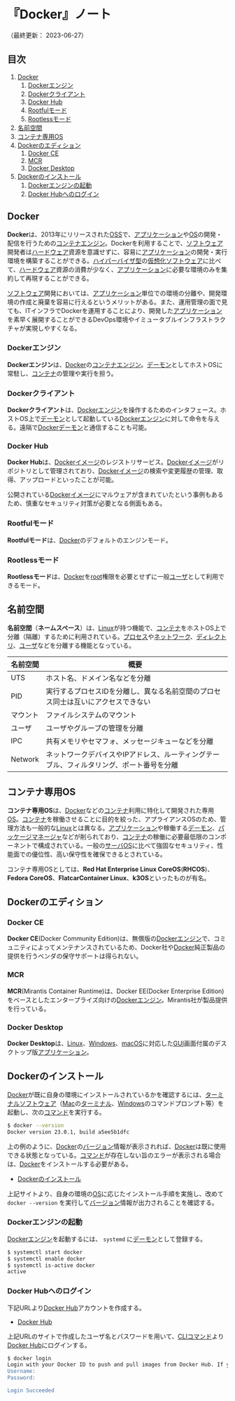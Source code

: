 # 『Docker』ノート

（最終更新： 2023-06-27）


## 目次

1. [Docker](#docker)
	1. [Dockerエンジン](#dockerエンジン)
	1. [Dockerクライアント](#dockerクライアント)
	1. [Docker Hub](#docker-hub)
	1. [Rootfulモード](#rootfulモード)
	1. [Rootlessモード](#rootlessモード)
1. [名前空間](#名前空間)
1. [コンテナ専用OS](#コンテナ専用os)
1. [Dockerのエディション](#dockerのエディション)
	1. [Docker CE](#docker-ce)
	1. [MCR](#mcr)
	1. [Docker Desktop](#docker-desktop)
1. [Dockerのインストール](#dockerのインストール)
	1. [Dockerエンジンの起動](#dockerエンジンの起動)
	1. [Docker Hubへのログイン](#docker-hubへのログイン)


## Docker

**Docker**は、2013年にリリースされた[OSS](../../../../computer/software/_/chapters/open_source_software.md#オープンソースソフトウェア)で、[アプリケーション](../../../../computer/software/_/chapters/software.md#応用ソフトウェア)や[OS](../../../../computer/software/_/chapters/operating_system.md#オペレーティングシステム)の開発・配信を行うための[コンテナエンジン](./container.md#コンテナエンジン)。Dockerを利用することで、[ソフトウェア](../../../../computer/software/_/chapters/software.md#ソフトウェア)開発者は[ハードウェア](../../../../computer/hardware/_/chapters/hardware.md#ハードウェア)資源を意識せずに、容易に[アプリケーション](../../../../computer/software/_/chapters/software.md#応用ソフトウェア)の開発・実行環境を構築することができる。[ハイパーバイザ型](../../../../system/_/chapters/system_architecture.md#ハイパーバイザ型)の[仮想化](../../../../system/_/chapters/system_architecture.md#仮想化技術)[ソフトウェア](../../../../computer/software/_/chapters/software.md#ソフトウェア)に比べて、[ハードウェア](../../../../computer/hardware/_/chapters/hardware.md#ハードウェア)資源の消費が少なく、[アプリケーション](../../../../computer/software/_/chapters/software.md#応用ソフトウェア)に必要な環境のみを集約して再現することができる。

[ソフトウェア](../../../../computer/software/_/chapters/software.md#ソフトウェア)開発においては、[アプリケーション](../../../../computer/software/_/chapters/software.md#応用ソフトウェア)単位での環境の分離や、開発環境の作成と廃棄を容易に行えるというメリットがある。また、運用管理の面で見ても、ITインフラでDockerを運用することにより、開発した[アプリケーション](../../../../computer/software/_/chapters/software.md#応用ソフトウェア)を素早く展開することができるDevOps環境やイミュータブルインフラストラクチャが実現しやすくなる。

### Dockerエンジン

**Dockerエンジン**は、[Docker](#docker)の[コンテナエンジン](./container.md#コンテナエンジン)。[デーモン](../../../../computer/linux/_/chapters/process_and_job.md#デーモン)としてホストOSに常駐し、[コンテナ](./container.md#コンテナ)の管理や実行を担う。

### Dockerクライアント

**Dockerクライアント**は、[Dockerエンジン](#dockerエンジン)を操作するためのインタフェース。ホストOS上で[デーモン](../../../../computer/linux/_/chapters/process_and_job.md#デーモン)として起動している[Dockerエンジン](#dockerエンジン)に対して命令を与える。遠隔で[Docker](#docker)[デーモン](../../../../computer/linux/_/chapters/process_and_job.md#デーモン)と通信することも可能。

### Docker Hub

**Docker Hub**は、[Dockerイメージ](./image.md#イメージ)のレジストリサービス。[Dockerイメージ](./image.md#イメージ)がリポジトリとして管理されており、[Dockerイメージ](./image.md#イメージ)の検索や変更履歴の管理、取得、アップロードといったことが可能。

公開されている[Dockerイメージ](./image.md#イメージ)にマルウェアが含まれていたという事例もあるため、慎重なセキュリティ対策が必要となる側面もある。

### Rootfulモード

**Rootfulモード**は、[Docker](#docker)のデフォルトのエンジンモード。

### Rootlessモード

**Rootlessモード**は、[Docker](#docker)を[root](../../../../computer/linux/_/chapters/user_and_permission.md#rootユーザ)権限を必要とせずに一般[ユーザ](../../../../computer/linux/_/chapters/user_and_permission.md#ユーザ)として利用できるモード。


## 名前空間

**名前空間**（**ネームスペース**）は、[Linux](../../../../computer/linux/_/chapters/linux.md#linux)が持つ機能で、[コンテナ](./container.md#コンテナ)をホストOS上で分離（隔離）するために利用されている。[プロセス](../../../../computer/linux/_/chapters/process_and_job.md#プロセス)や[ネットワーク](../../../../network/_/chapters/network.md#ネットワーク)、[ディレクトリ](../../../../computer/software/_/chapters/file_system.md#ディレクトリ)、[ユーザ](../../../../computer/linux/_/chapters/user_and_permission.md#ユーザ)などを分離する機能となっている。

| 名前空間 | 概要                                                                                     |
| -------- | ---------------------------------------------------------------------------------------- |
| UTS      | ホスト名、ドメイン名などを分離                                                           |
| PID      | 実行するプロセスIDを分離し、異なる名前空間のプロセス同士は互いにアクセスできない         |
| マウント | ファイルシステムのマウント                                                               |
| ユーザ   | ユーザやグループの管理を分離                                                             |
| IPC      | 共有メモリやセマフォ、メッセージキューなどを分離                                         |
| Network  | ネットワークデバイスやIPアドレス、ルーティングテーブル、フィルタリング、ポート番号を分離 |


## コンテナ専用OS

**コンテナ専用OS**は、[Docker](#docker)などの[コンテナ](./container.md#コンテナ)利用に特化して開発された専用[OS](../../../../computer/software/_/chapters/operating_system.md#オペレーティングシステム)。[コンテナ](./container.md#コンテナ)を稼働させることに目的を絞った、アプライアンスOSのため、管理方法も一般的な[Linux](../../../../computer/linux/_/chapters/linux.md#linux)とは異なる。[アプリケーション](../../../../computer/software/_/chapters/software.md#応用ソフトウェア)や稼働する[デーモン](../../../../computer/linux/_/chapters/process_and_job.md#デーモン)、[パッケージマネージャ](../../../../computer/software/_/chapters/package.md#パッケージマネージャ)などが削られており、[コンテナ](./container.md#コンテナ)の稼働に必要最低限のコンポーネントで構成されている。一般の[サーバ](../../../../computer/_/chapters/computer.md#サーバ)[OS](../../../../computer/software/_/chapters/operating_system.md#オペレーティングシステム)に比べて強固なセキュリティ、性能面での優位性、高い保守性を確保できるとされている。

コンテナ専用OSとしては、**Red Hat Enterprise Linux CoreOS**(**RHCOS**)、**Fedora CoreOS**、**FlatcarContainer Linux**、**k3OS**といったものが有名。


## Dockerのエディション

### Docker CE

**Docker CE**(Docker Community Edition)は、無償版の[Dockerエンジン](#dockerエンジン)で、コミュニティによってメンテナンスされているため、Docker社や[Docker](#docker)純正製品の提供を行うベンダの保守サポートは得られない。

### MCR

**MCR**(Mirantis Container Runtime)は、Docker EE(Docker Enterprise Edition)をベースとしたエンタープライズ向けの[Dockerエンジン](#dockerエンジン)。Mirantis社が製品提供を行っている。

### Docker Desktop

**Docker Desktop**は、[Linux](../../../../computer/linux/_/chapters/linux.md#linux)、[Windows](../../../../computer/software/_/chapters/operating_system.md#windows)、[macOS](../../../../computer/software/_/chapters/operating_system.md#macos)に対応した[GUI](../../../../computer/software/_/chapters/software.md#gui)画面付属のデスクトップ版[アプリケーション](../../../../computer/software/_/chapters/software.md#応用ソフトウェア)。


## Dockerのインストール

[Docker](#docker)が既に自身の環境にインストールされているかを確認するには、[ターミナルソフトウェア](../../../../computer/linux/_/chapters/shell_and_terminal.md#ターミナル)（[Mac](../../../../computer/software/_/chapters/operating_system.md#macos)の[ターミナル](../../../../computer/linux/_/chapters/shell_and_terminal.md#ターミナル)、[Windows](../../../../computer/software/_/chapters/operating_system.md#windows)のコマンドプロンプト等）を起動し、次の[コマンド](../../../../computer/linux/_/chapters/basic_command.md#コマンド)を実行する。

```sh
$ docker --version
Docker version 23.0.1, build a5ee5b1dfc
```

上の例のように、[Docker](#docker)の[バージョン](../../../../computer/software/_/chapters/package.md#バージョン)情報が表示されれば、[Docker](#docker)は既に使用できる状態となっている。[コマンド](../../../../computer/linux/_/chapters/basic_command.md#コマンド)が存在しない旨のエラーが表示される場合は、[Docker](#docker)をインストールする必要がある。

- [Dockerのインストール](https://docs.docker.com/engine/install)

上記サイトより、自身の環境の[OS](../../../../computer/software/_/chapters/operating_system.md#オペレーティングシステム)に応じたインストール手順を実施し、改めて `docker --version` を実行して[バージョン](../../../../computer/software/_/chapters/package.md#バージョン)情報が出力されることを確認する。

### Dockerエンジンの起動

[Dockerエンジン](#dockerエンジン)を起動するには、 `systemd` に[デーモン](../../../../computer/linux/_/chapters/process_and_job.md#デーモン)として登録する。

```sh
$ systemctl start docker
$ systemctl enable docker
$ systemctl is-active docker
active
```

### Docker Hubへのログイン

下記URLより[Docker Hub](#docker-hub)アカウントを作成する。

- [Docker Hub](https://hub.docker.com)

上記URLのサイトで作成したユーザ名とパスワードを用いて、[CLI](../../../../computer/software/_/chapters/software.md#cui)[コマンド](../../../../computer/linux/_/chapters/basic_command.md#コマンド)より[Docker Hub](#docker-hub)にログインする。

```sh
$ docker login
Login with your Docker ID to push and pull images from Docker Hub. If you don't have a Docker ID, head over to https://hub.docker.com to create one.
Username:
Password:

Login Succeeded
```
